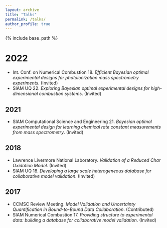 ```yaml
---
layout: archive
title: "Talks"
permalink: /talks/
author_profile: true
---
```


{% include base_path %}

# 2022
* Int. Conf. on Numerical Combustion 18. *Efficient Bayesian optimal experimental designs for photoionization mass spectrometry experiments*. (Invited)
* SIAM UQ 22. *Exploring Bayesian optimal experimental designs for high-dimensional combustion systems*. (Invited)

## 2021
* SIAM Computational Science and Engineering 21. *Bayesian optimal experimental design for learning chemical rate constant measurements from mass spectrometry*. (Invited)

## 2018
* Lawrence Livermore National Laboratory. *Validation of a Reduced Char Oxidation Model*. (Invited)
* SIAM UQ 18. *Developing a large scale heterogeneous database for collaborative model validation*. (Invited)

## 2017
* CCMSC Review Meeting. *Model Validation and Uncertainty Quantification in Bound-to-Bound Data Collaboration*. (Contributed)
* SIAM Numerical Combustion 17.  *Providing structure to experimental data: building a database for collaborative model validation*. (Invited)


